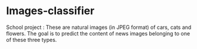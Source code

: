 # Images-classifier
School project : 
These are natural images (in JPEG format) of cars, cats and flowers. The goal is to predict the content of news images belonging to one of these three types.
